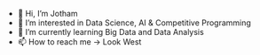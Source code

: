 - 👋 Hi, I’m Jotham
- 👀 I’m interested in Data Science, AI & Competitive Programming
- 🌱 I’m currently learning Big Data and Data Analysis
- 📫 How to reach me -> Look West

<!---
jothamsl/jothamsl is a ✨ special ✨ repository because its `README.md` (this file) appears on your GitHub profile.
You can click the Preview link to take a look at your changes.
--->
